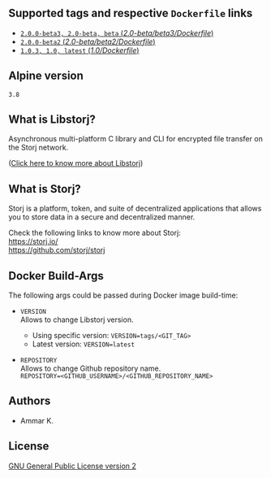 ## Supported tags and respective `Dockerfile` links

* [`2.0.0-beta3, 2.0-beta, beta` (*2.0-beta/beta3/Dockerfile*)](https://github.com/akai-z/docker-alpine-libstorj/blob/master/2.0-beta/beta3/Dockerfile)
* [`2.0.0-beta2` (*2.0-beta/beta2/Dockerfile*)](https://github.com/akai-z/docker-alpine-libstorj/blob/master/2.0-beta/beta2/Dockerfile)
* [`1.0.3, 1.0, latest` (*1.0/Dockerfile*)](https://github.com/akai-z/docker-alpine-libstorj/blob/master/1.0/Dockerfile)

## Alpine version

`3.8`

## What is Libstorj?

Asynchronous multi-platform C library and CLI for encrypted file transfer on the Storj network.

([Click here to know more about Libstorj](https://github.com/storj/libstorj))

## What is Storj?

Storj is a platform, token, and suite of decentralized applications that allows you to store data in a secure and decentralized manner.

Check the following links to know more about Storj:  
https://storj.io/  
https://github.com/storj/storj

## Docker Build-Args

The following args could be passed during Docker image build-time:

* `VERSION`  
Allows to change Libstorj version.
  - Using specific version: `VERSION=tags/<GIT_TAG>`
  - Latest version: `VERSION=latest`

* `REPOSITORY`  
Allows to change Github repository name.  
`REPOSITORY=<GITHUB_USERNAME>/<GITHUB_REPOSITORY_NAME>`

## Authors

* Ammar K.

## License

[GNU General Public License version 2](https://github.com/akai-z/docker-alpine-libstorj/blob/master/LICENSE)
